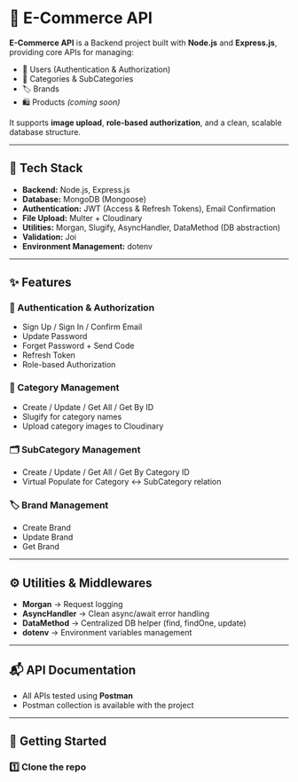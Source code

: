 # 🛒 E-Commerce API

**E-Commerce API** is a Backend project built with **Node.js** and **Express.js**, providing core APIs for managing:  
- 👤 Users (Authentication & Authorization)  
- 📂 Categories & SubCategories  
- 🏷️ Brands  
- 🛍️ Products *(coming soon)*  

It supports **image upload**, **role-based authorization**, and a clean, scalable database structure.

---

## 🚀 Tech Stack
- **Backend:** Node.js, Express.js  
- **Database:** MongoDB (Mongoose)  
- **Authentication:** JWT (Access & Refresh Tokens), Email Confirmation  
- **File Upload:** Multer + Cloudinary  
- **Utilities:** Morgan, Slugify, AsyncHandler, DataMethod (DB abstraction)  
- **Validation:** Joi  
- **Environment Management:** dotenv  

---

## ✨ Features

### 🔐 Authentication & Authorization
- Sign Up / Sign In / Confirm Email  
- Update Password  
- Forget Password + Send Code  
- Refresh Token  
- Role-based Authorization  

### 📂 Category Management
- Create / Update / Get All / Get By ID  
- Slugify for category names  
- Upload category images to Cloudinary  

### 🗂️ SubCategory Management
- Create / Update / Get All / Get By Category ID  
- Virtual Populate for Category ↔ SubCategory relation  

### 🏷️ Brand Management
- Create Brand  
- Update Brand  
- Get Brand  

---

## ⚙️ Utilities & Middlewares
- **Morgan** → Request logging  
- **AsyncHandler** → Clean async/await error handling  
- **DataMethod** → Centralized DB helper (find, findOne, update)  
- **dotenv** → Environment variables management  

---

## 📬 API Documentation
- All APIs tested using **Postman**  
- Postman collection is available with the project  

---

## 📌 Getting Started

### 1️⃣ Clone the repo
